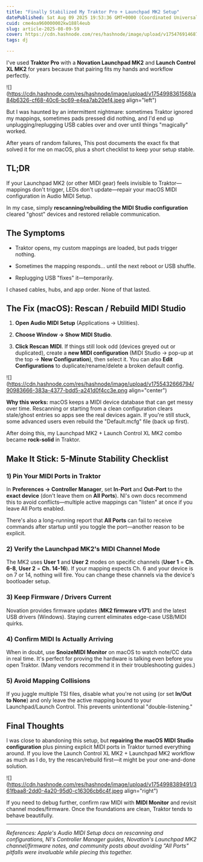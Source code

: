 ```yaml
---
title: "Finally Stabilized My Traktor Pro + Launchpad MK2 Setup"
datePublished: Sat Aug 09 2025 19:53:36 GMT+0000 (Coordinated Universal Time)
cuid: cme4oa960000002kw188l4eub
slug: article-2025-08-09-59
cover: https://cdn.hashnode.com/res/hashnode/image/upload/v1754769146877/25f92144-ed67-4d31-9646-01b9a6f60414.jpeg
tags: dj

---
```


I've used **Traktor Pro** with a **Novation Launchpad MK2** and **Launch Control XL MK2** for years because that pairing fits my hands and workflow perfectly.

![](https://cdn.hashnode.com/res/hashnode/image/upload/v1754998361568/a84b6326-cf68-40c6-bc69-e4ea7ab20ef4.jpeg align="left")

But I was haunted by an intermittent nightmare: sometimes Traktor ignored my mappings, sometimes pads pressed did nothing, and I'd end up unplugging/replugging USB cables over and over until things "magically" worked.

After years of random failures, This post documents the exact fix that solved it for me on macOS, plus a short checklist to keep your setup stable.

## TL;DR

If your Launchpad MK2 (or other MIDI gear) feels invisible to Traktor—mappings don't trigger, LEDs don't update—repair your macOS MIDI configuration in Audio MIDI Setup.

In my case, simply **rescanning/rebuilding the MIDI Studio configuration** cleared "ghost" devices and restored reliable communication.

## The Symptoms

* Traktor opens, my custom mappings are loaded, but pads trigger nothing.
    
* Sometimes the mapping responds... until the next reboot or USB shuffle.
    
* Replugging USB "fixes" it—temporarily.
    

I chased cables, hubs, and app order. None of that lasted.

## The Fix (macOS): Rescan / Rebuild MIDI Studio

1. **Open Audio MIDI Setup** (Applications → Utilities).
    
2. **Choose Window → Show MIDI Studio**.
    
3. **Click Rescan MIDI**. If things still look odd (devices greyed out or duplicated), create a **new MIDI configuration** (MIDI Studio → pop-up at the top → **New Configuration**), then select it. You can also **Edit Configurations** to duplicate/rename/delete a broken default config.
    

![](https://cdn.hashnode.com/res/hashnode/image/upload/v1755432666794/90983666-383a-4377-bdd5-a241d0f4cc3e.png align="center")

**Why this works:** macOS keeps a MIDI device database that can get messy over time. Rescanning or starting from a clean configuration clears stale/ghost entries so apps see the real devices again. If you're still stuck, some advanced users even rebuild the "Default.mcfg" file (back up first).

After doing this, my Launchpad MK2 + Launch Control XL MK2 combo became **rock-solid** in Traktor.

## Make It Stick: 5-Minute Stability Checklist

### 1) Pin Your MIDI Ports in Traktor

In **Preferences → Controller Manager**, set **In-Port** and **Out-Port** to the **exact device** (don't leave them on **All Ports**). NI's own docs recommend this to avoid conflicts—multiple active mappings can "listen" at once if you leave All Ports enabled.

There's also a long-running report that **All Ports** can fail to receive commands after startup until you toggle the port—another reason to be explicit.

### 2) Verify the Launchpad MK2's MIDI Channel Mode

The MK2 uses **User 1** and **User 2** modes on specific channels (**User 1** = **Ch. 6-8**, **User 2** = **Ch. 14-16**). If your mapping expects Ch. 6 and your device is on 7 or 14, nothing will fire. You can change these channels via the device's bootloader setup.

### 3) Keep Firmware / Drivers Current

Novation provides firmware updates (**MK2 firmware v171**) and the latest USB drivers (Windows). Staying current eliminates edge-case USB/MIDI quirks.

### 4) Confirm MIDI Is Actually Arriving

When in doubt, use **SnoizeMIDI Monitor** on macOS to watch note/CC data in real time. It's perfect for proving the hardware is talking even before you open Traktor. (Many vendors recommend it in their troubleshooting guides.)

### 5) Avoid Mapping Collisions

If you juggle multiple TSI files, disable what you're not using (or set **In/Out to None**) and only leave the active mapping bound to your Launchpad/Launch Control. This prevents unintentional "double-listening."

## Final Thoughts

I was close to abandoning this setup, but **repairing the macOS MIDI Studio configuration** plus pinning explicit MIDI ports in Traktor turned everything around. If you love the Launch Control XL MK2 + Launchpad MK2 workflow as much as I do, try the rescan/rebuild first—it might be your one-and-done solution.

![](https://cdn.hashnode.com/res/hashnode/image/upload/v1754998389491/361fbaa8-2dd0-4a20-95d0-c16306cb6c4f.jpeg align="right")

If you need to debug further, confirm raw MIDI with **MIDI Monitor** and revisit channel modes/firmware. Once the foundations are clean, Traktor tends to behave beautifully.

---

*References: Apple's Audio MIDI Setup docs on rescanning and configurations, NI's Controller Manager guides, Novation's Launchpad MK2 channel/firmware notes, and community posts about avoiding "All Ports" pitfalls were invaluable while piecing this together.*